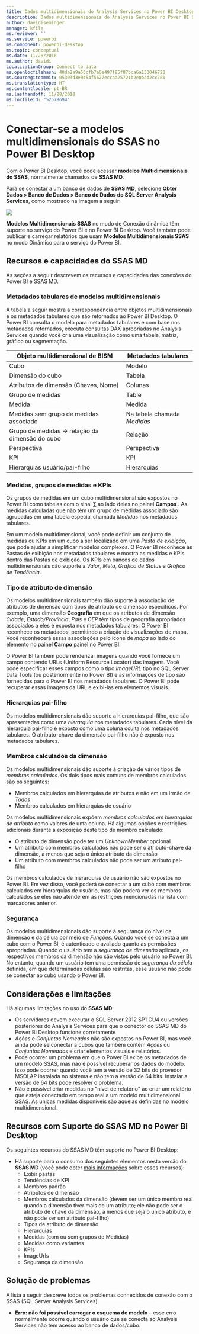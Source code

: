 ```yaml
---
title: Dados multidimensionais do Analysis Services no Power BI Desktop
description: Dados multidimensionais do Analysis Services no Power BI Desktop
author: davidiseminger
manager: kfile
ms.reviewer: ''
ms.service: powerbi
ms.component: powerbi-desktop
ms.topic: conceptual
ms.date: 11/28/2018
ms.author: davidi
LocalizationGroup: Connect to data
ms.openlocfilehash: 40da2a9a53cfb7a0e497f85f87bca6a133046720
ms.sourcegitcommit: 05303d3e0454f5627eccaa25721b2e0bad2cc781
ms.translationtype: HT
ms.contentlocale: pt-BR
ms.lasthandoff: 11/28/2018
ms.locfileid: "52578694"
---
```

# <a name="connect-to-ssas-multidimensional-models-in-power-bi-desktop"></a>Conectar-se a modelos multidimensionais do SSAS no Power BI Desktop
Com o Power BI Desktop, você pode acessar **modelos Multidimensionais do SSAS**, normalmente chamados de **SSAS MD**.

Para se conectar a um banco de dados de **SSAS MD**, selecione **Obter Dados &gt; Banco de Dados &gt; Banco de Dados do SQL Server Analysis Services**, como mostrado na imagem a seguir:

![](media/desktop-ssas-multidimensional/ssas-multidimensional-2.png)

**Modelos Multidimensionais SSAS** no modo de Conexão dinâmica têm suporte no serviço do Power BI e no Power BI Desktop. Você também pode publicar e carregar relatórios que usam **Modelos Multidimensionais SSAS** no modo Dinâmico para o serviço do Power BI.

## <a name="capabilities-and-features-of-ssas-md"></a>Recursos e capacidades do SSAS MD
As seções a seguir descrevem os recursos e capacidades das conexões do Power BI e SSAS MD.

### <a name="tabular-metadata-of-multidimensional-models"></a>Metadados tabulares de modelos multidimensionais
A tabela a seguir mostra a correspondência entre objetos multidimensionais e os metadados tabulares que são retornados ao Power BI Desktop. O Power BI consulta o modelo para metadados tabulares e com base nos metadados retornados, executa consultas DAX apropriadas no Analysis Services quando você cria uma visualização como uma tabela, matriz, gráfico ou segmentação.

| Objeto multidimensional de BISM | Metadados tabulares |
| --- | --- |
| Cubo |Modelo |
| Dimensão do cubo |Tabela |
| Atributos de dimensão (Chaves, Nome) |Colunas |
| Grupo de medidas |Table |
| Medida |Medida |
| Medidas sem grupo de medidas associado |Na tabela chamada *Medidas* |
| Grupo de medidas -> relação da dimensão do cubo |Relação |
| Perspectiva |Perspectiva |
| KPI |KPI |
| Hierarquias usuário/pai-filho |Hierarquias |

### <a name="measures-measure-groups-and-kpis"></a>Medidas, grupos de medidas e KPIs
Os grupos de medidas em um cubo multidimensional são expostos no Power BI como tabelas com o sinal ∑ ao lado deles no painel **Campos** . As medidas calculadas que não têm um grupo de medidas associado são agrupadas em uma tabela especial chamada *Medidas* nos metadados tabulares.

Em um modelo multidimensional, você pode definir um conjunto de medidas ou KPIs em um cubo a ser localizado em uma *Pasta de exibição*, que pode ajudar a simplificar modelos complexos. O Power BI reconhece as Pastas de exibição nos metadados tabulares e mostra as medidas e KPIs dentro das Pastas de exibição. Os KPIs em bancos de dados multidimensionais dão suporte a *Valor*, *Meta*, *Gráfico de Status* e *Gráfico de Tendência*.

### <a name="dimension-attribute-type"></a>Tipo de atributo de dimensão
Os modelos multidimensionais também dão suporte à associação de atributos de dimensão com tipos de atributo de dimensão específicos. Por exemplo, uma dimensão **Geografia** em que os atributos de dimensão *Cidade*, *Estado/Província*, *País* e *CEP* têm tipos de geografia apropriados associados a eles é exposta nos metadados tabulares. O Power BI reconhece os metadados, permitindo a criação de visualizações de mapa. Você reconhecerá essas associações pelo ícone de *mapa* ao lado do elemento no painel **Campo** painel no Power BI.

O Power BI também pode renderizar imagens quando você fornece um campo contendo URLs (Uniform Resource Locator) das imagens. Você pode especificar esses campos como o tipo *ImageURL* tipo no SQL Server Data Tools (ou posteriormente no Power BI) e as informações de tipo são fornecidas para o Power BI nos metadados tabulares. O Power BI pode recuperar essas imagens da URL e exibi-las em elementos visuais.

### <a name="parent-child-hierarchies"></a>Hierarquias pai-filho
Os modelos multidimensionais dão suporte a hierarquias pai-filho, que são apresentadas como uma *hierarquia* nos metadados tabulares. Cada nível da hierarquia pai-filho é exposto como uma coluna oculta nos metadados tabulares. O atributo-chave da dimensão pai-filho não é exposto nos metadados tabulares.

### <a name="dimension-calculated-members"></a>Membros calculados da dimensão
Os modelos multidimensionais dão suporte à criação de vários tipos de *membros calculados*. Os dois tipos mais comuns de membros calculados são os seguintes:

* Membros calculados em hierarquias de atributos e não em um irmão de *Todos*
* Membros calculados em hierarquias de usuário

Os modelos multidimensionais expõem *membros calculados em hierarquias de atributo* como valores de uma coluna. Há algumas opções e restrições adicionais durante a exposição deste tipo de membro calculado:

* O atributo de dimensão pode ter um *UnknownMember* opcional
* Um atributo com membros calculados não pode ser o atributo-chave da dimensão, a menos que seja o único atributo da dimensão
* Um atributo com membros calculados não pode ser um atributo pai-filho

Os membros calculados de hierarquias de usuário não são expostos no Power BI. Em vez disso, você poderá se conectar a um cubo com membros calculados em hierarquias de usuário, mas não poderá ver os membros calculados se eles não atenderem às restrições mencionadas na lista com marcadores anterior.

### <a name="security"></a>Segurança
Os modelos multidimensionais dão suporte à segurança do nível da dimensão e da célula por meio de *Funções*. Quando você se conecta a um cubo com o Power BI, é autenticado e avaliado quanto às permissões apropriadas. Quando o usuário tem a *segurança de dimensão* aplicada, os respectivos membros da dimensão não são vistos pelo usuário no Power BI. No entanto, quando um usuário tem uma permissão de *segurança da célula* definida, em que determinadas células são restritas, esse usuário não pode se conectar ao cubo usando o Power BI.

## <a name="considerations-and-limitations"></a>Considerações e limitações
Há algumas limitações no uso do **SSAS MD**:

* Os servidores devem executar o SQL Server 2012 SP1 CU4 ou versões posteriores do Analysis Services para que o conector do SSAS MD do Power BI Desktop funcione corretamente
* *Ações* e *Conjuntos Nomeados* não são expostos no Power BI, mas você ainda pode se conectar a cubos que também contêm *Ações* ou *Conjuntos Nomeados* e criar elementos visuais e relatórios.
* Pode ocorrer um problema em que o Power BI exibe os metadados de um modelo SSAS, mas não é possível recuperar os dados do modelo. Isso pode ocorrer quando você tem a versão de 32 bits do provedor MSOLAP instalada no sistema e não tem a versão de 64 bits. Instalar a versão de 64 bits pode resolver o problema.
* Não é possível criar medidas no "nível de relatório" ao criar um relatório que esteja conectado em tempo real a um modelo multidimensional SSAS. As únicas medidas disponíveis são aquelas definidas no modelo multidimensional.

## <a name="supported-features-of-ssas-md-in-power-bi-desktop"></a>Recursos com Suporte do SSAS MD no Power BI Desktop
Os seguintes recursos do SSAS MD têm suporte no Power BI Desktop:

* Há suporte para o consumo dos seguintes elementos nesta versão do **SSAS MD** (você pode obter [mais informações](https://msdn.microsoft.com/library/jj969574.aspx) sobre esses recursos):
  * Exibir pastas
  * Tendências de KPI
  * Membros padrão
  * Atributos de dimensão
  * Membros calculados da dimensão (devem ser um único membro real quando a dimensão tiver mais de um atributo; ele não pode ser o atributo de chave da dimensão, a menos que seja o único atributo, e não pode ser um atributo pai-filho)
  * Tipos de atributo de dimensão
  * Hierarquias
  * Medidas (com ou sem grupos de Medidas)
  * Medidas como variantes
  * KPIs
  * ImageUrls
  * Segurança da dimensão

## <a name="troubleshooting"></a>Solução de problemas 
A lista a seguir descreve todos os problemas conhecidos de conexão com o SSAS (SQL Server Analysis Services). 

* **Erro: não foi possível carregar o esquema de modelo** – esse erro normalmente ocorre quando o usuário que se conecta ao Analysis Services não tem acesso ao banco de dados/cubo.
